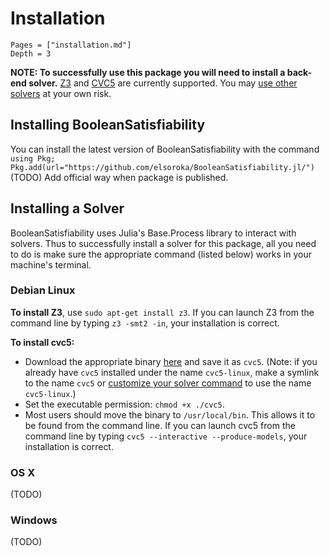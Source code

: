# Installation
```@contents
Pages = ["installation.md"]
Depth = 3
```

**NOTE: To successfully use this package you will need to install a back-end solver.** [Z3](https://www.microsoft.com/en-us/research/publication/z3-an-efficient-smt-solver/) and [CVC5](https://cvc5.github.io/) are currently supported. You may [use other solvers](advanced.md#Custom-solver-options-and-using-other-solvers) at your own risk.

## Installing BooleanSatisfiability
You can install the latest version of BooleanSatisfiability with the command
`using Pkg; Pkg.add(url="https://github.com/elsoroka/BooleanSatisfiability.jl/")`
(TODO) Add official way when package is published.

## Installing a Solver
BooleanSatisfiability uses Julia's Base.Process library to interact with solvers. Thus to successfully install a solver for this package, all you need to do is make sure the appropriate command (listed below) works in your machine's terminal.

### Debian Linux
**To install Z3**, use `sudo apt-get install z3`.
If you can launch Z3 from the command line by typing `z3 -smt2 -in`, your installation is correct.

**To install cvc5:**
* Download the appropriate binary [here](https://cvc5.github.io/downloads.html) and save it as `cvc5`. (Note: if you already have `cvc5` installed under the name `cvc5-linux`, make a symlink to the name `cvc5` or [customize your solver command](advanced.md#Custom-solver-options-and-using-other-solvers) to use the name `cvc5-linux`.)
* Set the executable permission: `chmod +x ./cvc5`.
* Most users should move the binary to `/usr/local/bin`. This allows it to be found from the command line.
If you can launch cvc5 from the command line by typing `cvc5 --interactive --produce-models`, your installation is correct.

### OS X
(TODO)

### Windows
(TODO)